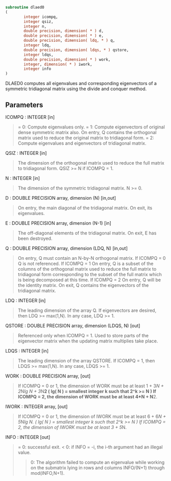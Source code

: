 ```fortran
subroutine dlaed0
(
        integer icompq,
        integer qsiz,
        integer n,
        double precision, dimension( * ) d,
        double precision, dimension( * ) e,
        double precision, dimension( ldq, * ) q,
        integer ldq,
        double precision, dimension( ldqs, * ) qstore,
        integer ldqs,
        double precision, dimension( * ) work,
        integer, dimension( * ) iwork,
        integer info
)
```

DLAED0 computes all eigenvalues and corresponding eigenvectors of a
symmetric tridiagonal matrix using the divide and conquer method.

## Parameters
ICOMPQ : INTEGER [in]
> = 0:  Compute eigenvalues only.
> = 1:  Compute eigenvectors of original dense symmetric matrix
> also.  On entry, Q contains the orthogonal matrix used
> to reduce the original matrix to tridiagonal form.
> = 2:  Compute eigenvalues and eigenvectors of tridiagonal
> matrix.

QSIZ : INTEGER [in]
> The dimension of the orthogonal matrix used to reduce
> the full matrix to tridiagonal form.  QSIZ >= N if ICOMPQ = 1.

N : INTEGER [in]
> The dimension of the symmetric tridiagonal matrix.  N >= 0.

D : DOUBLE PRECISION array, dimension (N) [in,out]
> On entry, the main diagonal of the tridiagonal matrix.
> On exit, its eigenvalues.

E : DOUBLE PRECISION array, dimension (N-1) [in]
> The off-diagonal elements of the tridiagonal matrix.
> On exit, E has been destroyed.

Q : DOUBLE PRECISION array, dimension (LDQ, N) [in,out]
> On entry, Q must contain an N-by-N orthogonal matrix.
> If ICOMPQ = 0    Q is not referenced.
> If ICOMPQ = 1    On entry, Q is a subset of the columns of the
> orthogonal matrix used to reduce the full
> matrix to tridiagonal form corresponding to
> the subset of the full matrix which is being
> decomposed at this time.
> If ICOMPQ = 2    On entry, Q will be the identity matrix.
> On exit, Q contains the eigenvectors of the
> tridiagonal matrix.

LDQ : INTEGER [in]
> The leading dimension of the array Q.  If eigenvectors are
> desired, then  LDQ >= max(1,N).  In any case,  LDQ >= 1.

QSTORE : DOUBLE PRECISION array, dimension (LDQS, N) [out]
> Referenced only when ICOMPQ = 1.  Used to store parts of
> the eigenvector matrix when the updating matrix multiplies
> take place.

LDQS : INTEGER [in]
> The leading dimension of the array QSTORE.  If ICOMPQ = 1,
> then  LDQS >= max(1,N).  In any case,  LDQS >= 1.

WORK : DOUBLE PRECISION array, [out]
> If ICOMPQ = 0 or 1, the dimension of WORK must be at least
> 1 + 3*N + 2*N*lg N + 3*N**2
> ( lg( N ) = smallest integer k
> such that 2^k >= N )
> If ICOMPQ = 2, the dimension of WORK must be at least
> 4*N + N**2.

IWORK : INTEGER array, [out]
> If ICOMPQ = 0 or 1, the dimension of IWORK must be at least
> 6 + 6*N + 5*N*lg N.
> ( lg( N ) = smallest integer k
> such that 2^k >= N )
> If ICOMPQ = 2, the dimension of IWORK must be at least
> 3 + 5*N.

INFO : INTEGER [out]
> = 0:  successful exit.
> < 0:  if INFO = -i, the i-th argument had an illegal value.
> > 0:  The algorithm failed to compute an eigenvalue while
> working on the submatrix lying in rows and columns
> INFO/(N+1) through mod(INFO,N+1).
